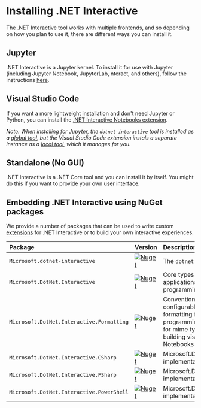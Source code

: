 # Installing .NET Interactive

The .NET Interactive tool works with multiple frontends, and so depending on how you plan to use it, there are different ways you can install it.

## Jupyter

.NET Interactive is a Jupyter kernel. To install it for use with Jupyter (including Jupyter Notebook, JupyterLab, nteract, and others), follow the instructions [here](NotebookswithJupyter.md). 

## Visual Studio Code

If you want a more lightweight installation and don't need Jupyter or Python, you can install the [.NET Interactive Notebooks extension](https://marketplace.visualstudio.com/items?itemName=ms-dotnettools.dotnet-interactive-vscode). 

*Note: When installing for Jupyter, the `dotnet-interactive` tool is installed as a [global tool](https://docs.microsoft.com/en-us/dotnet/core/tools/global-tools#install-a-global-tool), but the Visual Studio Code extension instals a separate instance as a [local tool](https://docs.microsoft.com/en-us/dotnet/core/tools/global-tools#install-a-local-tool), which it manages for you.*

## Standalone (No GUI)

.NET Interactive is a .NET Core tool and you can install it by itself. You might do this if you want to provide your own user interface.

## Embedding .NET Interactive using NuGet packages

We provide a number of packages that can be used to write custom [extensions](./docs/extending-dotnet-interactive.md) for .NET Interactive or to build your own interactive experiences.

Package                                    | Version                                                                                                                                                         | Description
:------------------------------------------|-----------------------------------------------------------------------------------------------------------------------------------------------------------------|:------------
`Microsoft.dotnet-interactive`             | [![Nuget](https://img.shields.io/nuget/v/Microsoft.dotnet-interactive.svg)](https://www.nuget.org/packages/Microsoft.dotnet-interactive)                        | The `dotnet-interactive` global tool
`Microsoft.DotNet.Interactive`             | [![Nuget](https://img.shields.io/nuget/v/Microsoft.DotNet.Interactive.svg)](https://www.nuget.org/packages/Microsoft.DotNet.Interactive)                        | Core types for building applications providing interactive programming for .NET.
`Microsoft.DotNet.Interactive.Formatting`  | [![Nuget](https://img.shields.io/nuget/v/Microsoft.DotNet.Interactive.Formatting.svg)](https://www.nuget.org/packages/Microsoft.DotNet.Interactive.Formatting)  | Convention-based and highly configurable .NET object formatting for interactive programming, including support for mime types suitable for building visualizations for Jupyter Notebooks and web browsers.
`Microsoft.DotNet.Interactive.CSharp`      | [![Nuget](https://img.shields.io/nuget/v/Microsoft.DotNet.Interactive.CSharp.svg)](https://www.nuget.org/packages/Microsoft.DotNet.Interactive.CSharp)          | Microsoft.DotNet.Interactive.Kernel implementation for C#
`Microsoft.DotNet.Interactive.FSharp`      | [![Nuget](https://img.shields.io/nuget/v/Microsoft.DotNet.Interactive.FSharp.svg)](https://www.nuget.org/packages/Microsoft.DotNet.Interactive.FSharp)          | Microsoft.DotNet.Interactive.Kernel implementation for F#
`Microsoft.DotNet.Interactive.PowerShell`      | [![Nuget](https://img.shields.io/nuget/v/Microsoft.DotNet.Interactive.PowerShell.svg)](https://www.nuget.org/packages/Microsoft.DotNet.Interactive.FSharp)          | Microsoft.DotNet.Interactive.Kernel implementation for PowerShell

